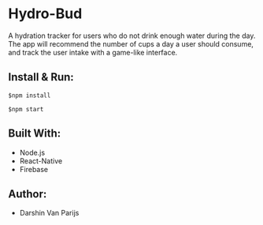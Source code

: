 # Hydro-Bud
A hydration tracker for users who do not drink enough water during the day. The app will recommend the number of cups a day a user should consume, and track the user intake with a game-like interface.

## Install & Run:
```$npm install```

```$npm start```

## Built With:
- Node.js
- React-Native
- Firebase

## Author:
- Darshin Van Parijs
